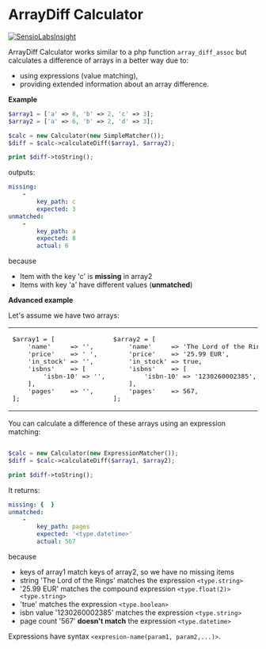 # ArrayDiff Calculator

[![SensioLabsInsight](https://insight.sensiolabs.com/projects/00de23df-b87f-4bab-9322-f794cad333fc/mini.png)](https://insight.sensiolabs.com/projects/00de23df-b87f-4bab-9322-f794cad333fc)

ArrayDiff Calculator works similar to a php function ```array_diff_assoc``` 
but calculates a difference of arrays in a better way due to:

* using expressions (value matching),
* providing extended information about an array difference.

**Example**

```php
$array1 = ['a' => 8, 'b' => 2, 'c' => 3];
$array2 = ['a' => 6, 'b' => 2, 'd' => 3];

$calc = new Calculator(new SimpleMatcher());
$diff = $calc->calculateDiff($array1, $array2);

print $diff->toString();
```

outputs:

```yaml
missing:
    -
        key_path: c
        expected: 3
unmatched:
    -
        key_path: a
        expected: 8
        actual: 6
```

because

* Item with the key 'c' is **missing** in array2
* Items with key 'a' have different values (**unmatched**)

**Advanced example**

Let's assume we have two arrays:

<table>
<tr>
<td width="50%">
<pre lang="php">
$array1 = [
    'name'     => '<type.string>',
    'price'    => '<type.float(2)> <type.string>',
    'in_stock' => '<type.boolean>',
    'isbns'    => [
        'isbn-10' => '<type.string>',
    ],
    'pages'    => '<type.datetime>',
];
</pre>
</td>
<td width="50%">
<pre lang="php">
$array2 = [
    'name'     => 'The Lord of the Rings',
    'price'    => '25.99 EUR',
    'in_stock' => true,
    'isbns'    => [
        'isbn-10' => '1230260002385',
    ],
    'pages'    => 567,
];
</pre> 
</td>
</tr>
</table>

You can calculate a difference of these arrays using an expression matching:
```php

$calc = new Calculator(new ExpressionMatcher());
$diff = $calc->calculateDiff($array1, $array2);

print $diff->toString();
```

It returns:
```yaml
missing: {  }
unmatched:
    -
        key_path: pages
        expected: '<type.datetime>'
        actual: 567
```

because

* keys of array1 match keys of array2, so we have no missing items
* string 'The Lord of the Rings' matches the expression ```<type.string>```
* '25.99 EUR' matches the compound expression ```<type.float(2)> <type.string>```
* 'true' matches the expression ```<type.boolean>```
* isbn value '1230260002385' matches the expression ```<type.string>```
* page count '567' **doesn't match** the expression ```<type.datetime>```

Expressions have syntax ```<expresion-name(param1, param2,...)>```.
